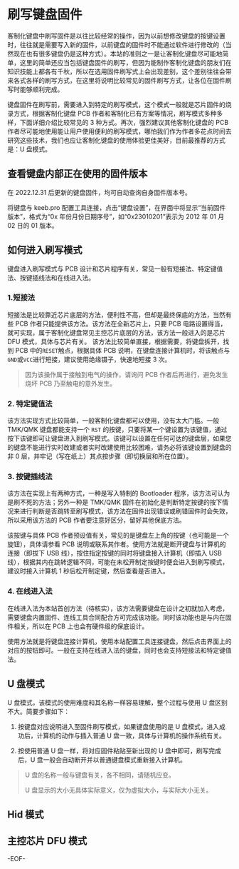 # 刷写键盘固件

客制化键盘中刷写固件是以往比较经常的操作，因为以前想修改键盘的按键设置时，往往就是需要写入新的固件，以前键盘的固件时不能通过软件进行修改的（当然现在也有很多键盘仍是这种方式）。本站的准则之一是让客制化键盘尽可能地简单，这里的简单还应当包括键盘固件的刷写，但因为能制作客制化键盘的朋友们在知识技能上都各有千秋，所以在选用固件刷写式上会出现差别，这个差别往往会带来各式各样的刷写方式，在这里将说明比较常见的固件刷写方式，让各位在固件刷写时能够顺利完成。

键盘固件在刷写前，需要进入到特定的刷写模式，这个模式一般就是芯片固件的烧录方式，根据客制化键盘 PCB 作者和客制化已有方案等情况，刷写模式多种多样，下面详细介绍比较常见的 3 种方式。再次，强烈建议其他客制化键盘的 PCB 作者尽可能地使用能让用户使用便利的刷写模式，哪怕我们作为作者多花点时间去研究这些技术，我们也应让客制化键盘的使用体验更佳美好，目前最推荐的方式是：U 盘模式。

## 查看键盘内部正在使用的固件版本

在 2022.12.31 后更新的键盘固件，均可自动查询自身固件版本号。

将键盘与 keeb.pro 配置工具连接，点击“键盘设置”，在界面中将显示“当前固件版本”，格式为“0x 年份月份日期序号”，如“0x23010201”表示为 2012 年 01 月 02 日的 01 版本。

## 如何进入刷写模式

键盘进入刷写模式与 PCB 设计和芯片程序有关，常见一般有短接法、特定键值法、按键插线法和在线进入法。

### 1.短接法

短接法是比较靠近芯片底层的方法，便利性不高，但却是最终保底的方法，当然有些 PCB 作者只能提供该方法。该方法在全新芯片上，只要 PCB 电路设置得当，就可实现，属于客制化键盘常见主控芯片底层的方法，该方法一般进入的是芯片 DFU 模式，具体与芯片有关。
该方法比较简单直接，根据需要，将键盘拆开，找到 PCB 中的`RESET`触点，根据具体 PCB 说明，在键盘连接计算机时，将该触点与`GND`或`VCC`进行短接，建议使用绝缘镊子，快速地短接 3 次。

> 因为该操作属于接触到电气的操作，请询问 PCB 作者后再进行，避免发生烧坏 PCB 乃至触电的意外发生。

### 2. 特定键值法

该方法实现方式比较简单，一般客制化键盘都可以使用，没有太大门槛。一般 TMK/QMK 键盘都能支持一个 `RST` 的按键，只要将某一个键设置为该键值，通过按下该键即可让键盘进入到刷写模式。该键可以设置在任何可达的键盘层，如果您的键盘不能进行实时改建或者实时改建使用比较困难，请务必将该键设置到键盘的非 0 层，并牢记（写在纸上）其点按步骤（即切换层和所在位置）。

### 3. 按键插线法

该方法在实现上有两种方式，一种是写入特制的 Bootloader 程序，该方法可认为是刷不死的方法；另外一种是 TMK/QMK 固件在初始化是判断特定按键的按下情况来进行判断是否跳转至刷写模式，该方法在固件出现错误或刷错固件时会失效，所以采用该方法的 PCB 作者要注意好区分，留好其他保底方法。

该按键与具体 PCB 作者预设值有关，常见的是键盘左上角的按键（也可能是一个旋钮），具体请参看 PCB 说明或联系其作者。使用方法就是断开键盘与计算机的连接（即拔下 USB 线），按住指定按键的同时将键盘接入计算机（即插入 USB 线），根据其内在跳转逻辑不同，可能在未松开制定按键时便会进入到刷写模式，建议时接入计算机 1 秒后松开制定键，然后查看是否进入。

### 4. 在线进入法

在线进入法为本站首创方法（待核实），该方法需要键盘在设计之初就加入考虑，需要键盘内置固件、连线工具合同配合方可完成该功能。同时该功能也是与内在固件相关，所以在 PCB 上也会有硬件级的保底设计。

使用方法就是将键盘连接计算机，使用本站配置工具连接键盘，然后点击界面上的对应的按钮即可。一般在支持在线进入法的键盘，同时也会支持短接法和特定键值法。

## U 盘模式

U 盘模式，该模式的使用难度和其名称一样容易理解，整个过程与使用 U 盘区别不大。简要步骤如下：

1. 按键盘对应说明进入至固件刷写模式，如果键盘使用的是 U 盘模式，进入成功后，计算机的动作与插入普通 U 盘一致，具体与计算机的操作系统有关。

2. 按使用普通 U 盘一样，将对应固件粘贴至新出现的 U 盘中即可，刷写完成后，U 盘一般会自动断开并以普通键盘模式重新接入计算机。

> U 盘的名称一般与键盘有关，各不相同，请随机应变。
>
> U 盘显示的大小无具体实际意义，仅为虚拟大小，与实际大小无关。

## Hid 模式

## 主控芯片 DFU 模式

-EOF-
